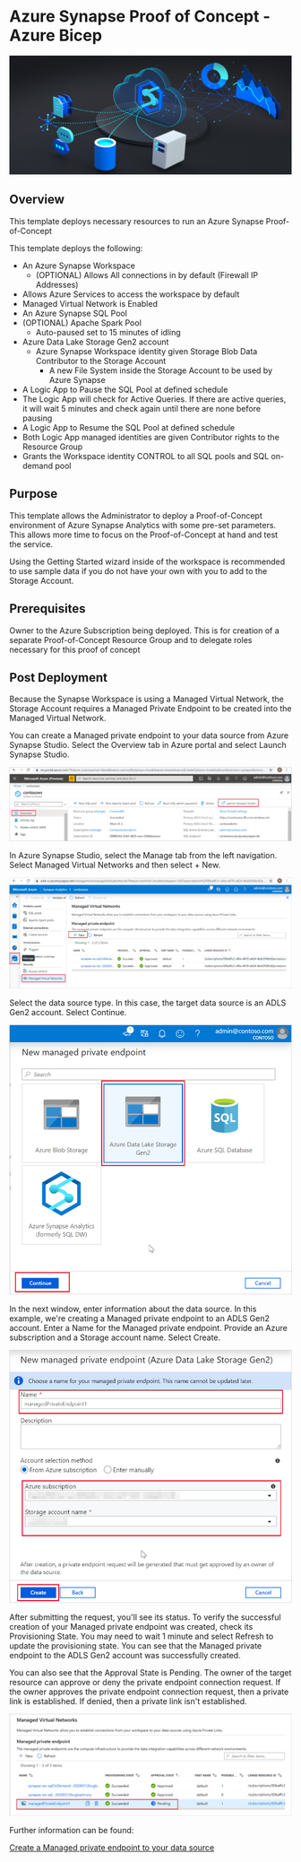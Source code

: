 # Azure Synapse Proof of Concept - Azure Bicep

![synapse](./images/synapse1.png)

## Overview

This template deploys necessary resources to run an Azure Synapse Proof-of-Concept

This template deploys the following:

- An Azure Synapse Workspace
    - (OPTIONAL) Allows All connections in by default (Firewall IP Addresses)
- Allows Azure Services to access the workspace by default
- Managed Virtual Network is Enabled
- An Azure Synapse SQL Pool
- (OPTIONAL) Apache Spark Pool
    - Auto-paused set to 15 minutes of idling
- Azure Data Lake Storage Gen2 account
    - Azure Synapse Workspace identity given Storage Blob Data Contributor to the Storage Account
        - A new File System inside the Storage Account to be used by Azure Synapse
- A Logic App to Pause the SQL Pool at defined schedule
- The Logic App will check for Active Queries. If there are active queries, it will wait 5 minutes and check again until there are none before
pausing
- A Logic App to Resume the SQL Pool at defined schedule
- Both Logic App managed identities are given Contributor rights to the Resource Group
- Grants the Workspace identity CONTROL to all SQL pools and SQL on-demand pool

## Purpose

This template allows the Administrator to deploy a Proof-of-Concept environment of Azure Synapse Analytics with some pre-set parameters. This allows more time to focus on the Proof-of-Concept at hand and test the service.

Using the Getting Started wizard inside of the workspace is recommended to use sample data if you do not have your own with you to add to the Storage Account.

## Prerequisites 

Owner to the Azure Subscription being deployed. This is for creation of a separate Proof-of-Concept Resource Group and to delegate roles necessary for this proof of concept

## Post Deployment

Because the Synapse Workspace is using a Managed Virtual Network, the Storage Account requires a Managed Private Endpoint to be created into the Managed Virtual Network.

You can create a Managed private endpoint to your data source from Azure Synapse Studio. Select the Overview tab in Azure portal and select Launch Synapse Studio.

![9](images/9.png)

In Azure Synapse Studio, select the Manage tab from the left navigation. Select Managed Virtual Networks and then select + New.

![10](images/10.png)

Select the data source type. In this case, the target data source is an ADLS Gen2 account. Select Continue.

![11](images/11.png)

In the next window, enter information about the data source. In this example, we're creating a Managed private endpoint to an ADLS Gen2 account. Enter a Name for the Managed private endpoint. Provide an Azure subscription and a Storage account name. Select Create.

![12](images/12.png)

After submitting the request, you'll see its status. To verify the successful creation of your Managed private endpoint was created, check its Provisioning State. You may need to wait 1 minute and select Refresh to update the provisioning state. You can see that the Managed private endpoint to the ADLS Gen2 account was successfully created.

You can also see that the Approval State is Pending. The owner of the target resource can approve or deny the private endpoint connection request. If the owner approves the private endpoint connection request, then a private link is established. If denied, then a private link isn't established.

![13](images/13.png)

Further information can be found:

[Create a Managed private endpoint to your data source](https://docs.microsoft.com/azure/synapse-analytics/security/how-to-create-managed-private-endpoints)
